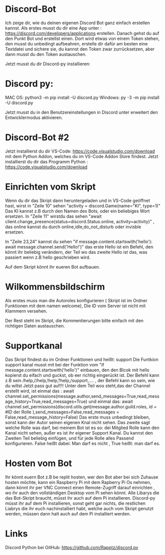 # Discord-Bot
Ich zeige dir, wie du deinen eigenen Discord Bot ganz einfach erstellen kannst. 
Als erstes musst du dir eine App unter : https://discord.com/developers/applications erstellen.
Danach gehst du auf den Punkt Bot und erstellst einen.
Dort wird etwas von einem Token stehen, den musst du unbedingt aufbeahren, erstelle dir dafür am besten eine Textdatei und sichere sie, du kannst den Token zwar zurrücksetzen, aber dann musst du den Token austauschen. 

Jetzt musst du dir Discord-py installieren: 

# Discord py:
MAC OS:
python3 -m pip install -U discord.py
Windows:
py -3 -m pip install -U discord.py

Jetzt musst du in den Benutzereinstellungen in Discord unter erweitert den Entwicklermodus aktivieren.

# Discord-Bot #2
Jetzt installierst du dir VS-Code: https://code.visualstudio.com/download mit dem Python Addon, welches du im VS-Code Addon Store findest.
Jetzt installierst du dir das Programm Python : https://code.visualstudio.com/download


# Einrichten vom Skript
Wenn du dir das Skript dann heruntergeladen und in VS-Code geöffnet hast, wirst in "Zeile 10" sehen "activity = discord.Game(name="KI", type=1)" 
Das KI kannst z.B durch den Namen des Bots, oder ein beliebiges Wort ersetzen.
In "Zeile 11" wirstdu das sehen "await client.change_presence(status=discord.Status.online, activity=activity)" , das online kannst du durch online,idle,do_not_disturb oder invisble ersetzen.

In "Zeile 23,24" kannst du sehen "if message.content.startswith('hello'): await message.channel.send('Hello!')" das erste Hello ist ein Befehl, den könnt ihr beliebig verändern, der Teil wo das zweite Hello ist das, was passiert wenn z.B hello geschrieben wird.

Auf dem Skript könnt ihr eueren Bot aufbauen.

# Wilkommensbildschirm
Als erstes muss man die Autoroles konfigurieren ( Skript ist im Ordner Funktionen mit dem namen welcome), Die ID vom Server ist nicht mit Klammern versehen.

Der Rest steht im Skript, die Kommentierungen bitte einfach mit den richtigen Daten austauschen. 

# Supportkanal
Das Skript findest du im Ordner Funktionen und heißt: support
Die Funtkion support kanal musst mit bei der Funktion vom "if message.content.startswith('hello')" einbauen, den den Blcok mit hello kopierst du eifach und guckst, ob eer richtig eingerückt ist.
Der Befehl kann z.B sein /help,//help,!help,?help,/support,.... , der Befehl kann so sein, wie du willst
Jetzt pass gut auf!!!
Unter dem Teil wos steht,das der Channel erstellt wird, ist einmal das :  await channel.set_permissions(message.author,send_messages=True,read_message_history=True,read_messages=True) und einmal das: 
await channel.set_permissions(discord.utils.get(message.author.guild.roles, id = #ID der Rolle ),send_messages=False,read_messages = False,read_message_history=False) 
Das erste muss unbedingt bleiben, sonst kann der Autor seinen eigenen Knal nicht sehen.
Das zweite sagt welche Rolle was darf, bei meinem Bot ist es so: dei Mitglied Rolle kann den Kanal nicht sehen, außer es ist ihr eigener Support Kanal.
Du kannst den Zweiten Teil beliebig einfügen, und für jede Rolle alles Passend konfigurieren.
False heißt dabei: Man darf es nicht , True heißt: man darf es.




# Hosten vom Bot
Ihr könnt euern Bot z.B be replit hosten, wer den Bot aber bei sich Zuhause hosten möchte, kann ein Raspberry Pi mit dem Rapberry Pi Os nehmen, dann könnt ihr per VNC Connect einen Remote-Zugriff darauf einrichten , wo ihr auch den vollständigen Desktop vom Pi sehen könnt.
Alle Libarys die das Bot-Skript braucht, müsst ihr auch auf dem Pi installieren.
Discord-py müsst ihr auf dem Pi installieren, sonst geht gar nichts, die restlichen Liabrys die ihr euch nachinstalliert habt, welche auch vom Skript genutzt werden, müssen dann halt auch auf dem Pi installiert werden.



# Links
Discord Python bei GitHub: https://github.com/Rapptz/discord.py
                                  

